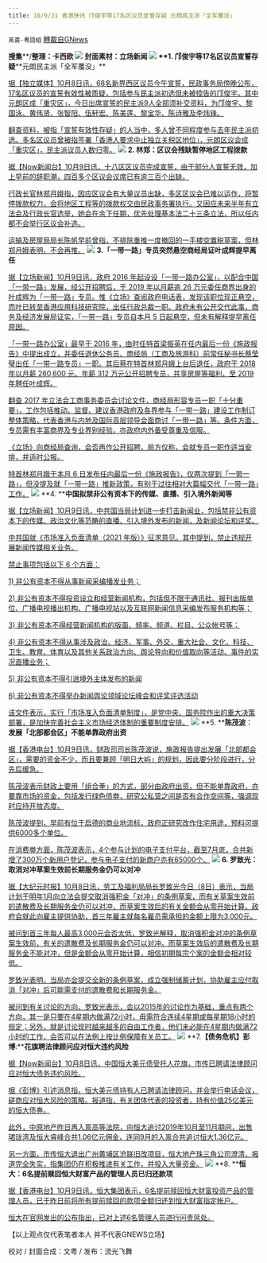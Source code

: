 ```yaml
---
title: 10/9/21 香港快讯 邝俊宇等17名区议员宣誓存疑 元朗民主派「全军覆没」
---
```

`英喜-粵語組` [轉載自GNews](https://gnews.org/zh-hans/1583554/)

**搜集****/****整理：卡西欧**
![](https://assets.gnews.org/wp-content/uploads/2021/10/1009fenmian.jpg)
封面素材：立场新闻
![](https://assets.gnews.org/wp-content/uploads/2021/10/Screen-Shot-2021-10-09-at-8.36.27-AM.png)
**1. ****邝俊宇等****17****名区议员宣誓存疑****元朗民主派「全军覆没」**

[据【独立媒体】10月8日讯，68名新界西区议员今午宣誓，民政事务局傍晚公布，17名区议员的宣誓有效性被质疑，包括参与民主派初选但未被控告的邝俊宇。其中元朗区成「重灾区」，今日出席宣誓的民主派9人全部须补交资料，为邝俊宇、黎国泳、黄伟贤、张智阳、伍轩宏、陈美莲、黎宝华、陈诗雅及李炜锋。](https://www.inmediahk.net/node/政經/鄺俊宇等17名區議員宣誓存疑-元朗民主派「全軍覆沒」)

[翻查资料，被指「宣誓有效性存疑」的人当中，多人曾不同程度参与去年民主派初选。多名区议员曾被指签署「香港人要求中止独立关税区地位」，元朗区议会成「重灾区」，民主派议员人数归零。](https://www.inmediahk.net/node/政經/鄺俊宇等17名區議員宣誓存疑-元朗民主派「全軍覆沒」)
![](https://assets.gnews.org/wp-content/uploads/2021/10/Screen-Shot-2021-10-09-at-8.36.38-AM.png)
**2. ****林郑：区议会残缺****暂停地区工程拨款**

[据【Now新闻台】10月9日讯，十八区区议员完成宣誓，由于部分人宣誓无效，加上早前的辞职潮，四百多个区议会议席已有逾三百个出缺。](https://news.now.com/home/local/player?newsId=452640)

[行政长官林郑月娥指，因应区议会有大量议员出缺，多区区议会已难以运作，将暂停拨款权力，会将地区工程等的拨款权交由民政事务署执行。又因应未来半年有立法会及行政长官选举，她会在余下任期，优先处理基本法二十三条立法，所以任内都不会举行区议会补选。](https://news.now.com/home/local/player?newsId=452640)

[运输及房屋局局长陈帆早前曾指，不排除重推一度撤回的一手楼空置税草案，但林郑月娥表明，不会再推。](https://news.now.com/home/local/player?newsId=452640)
![](https://assets.gnews.org/wp-content/uploads/2021/10/Screen-Shot-2021-10-09-at-8.36.47-AM.png)
**3.****「一带一路」专员突然悬空****商经局证叶成辉提早离任**

[据【立场新闻】10月9日讯，政府 2016 年起设设「一带一路办公室」，以配合中国「一带一路」发展，经公开招聘后，于 2019 年以月薪逾 26 万元委任商界出身的叶成辉为「一带一路」专员。惟《立场》查阅政府电话表，发现该职位现正悬空，而叶已转至香港应用科技研究院，出任行政总裁一职。政府未有公开交代此事，商务及经济发展局证实，「一带一路」专员自本月 5 日起悬空，但未有解释提早离任原因。](https://www.thestandnews.com/politics/政府網頁突見一帶一路專員懸空-商經局證葉成輝提早離任-職位年薪達-312-萬元)

[「一带一路办公室」最早于 2016 年，由时任特首梁振英在任内最后一份《施政报告》中提出成立，并委任退休公务员、商经局（工商及旅游科）前常任秘书长蔡莹璧出任「一带一路专员」一职。其后蔡在特首林郑月娥上台后退任，政府于 2018 年以月薪 260,600 元、年薪 312 万元公开招聘专员，并享房屋等福利，至 2019 年聘任叶成辉。](https://www.thestandnews.com/politics/政府網頁突見一帶一路專員懸空-商經局證葉成輝提早離任-職位年薪達-312-萬元)

[翻查 2017 年立法会工商事务委员会讨论文件，商经局形容专员一职「十分重要」，工作包括推动、监督、建议香港政府及各界参与「一带一路」建设工作制订整体策略，代表香港与内地及国际高层领导会面商讨「一带一路」等。条件方面，专员需有丰富商界及专业界别经验，亦政府内外备受尊重及信服。](https://www.thestandnews.com/politics/政府網頁突見一帶一路專員懸空-商經局證葉成輝提早離任-職位年薪達-312-萬元)

[《立场》向商经局查询，会否再作公开招聘，局方仅称，会就专员一职作适当安排，并适时公报。](https://www.thestandnews.com/politics/政府網頁突見一帶一路專員懸空-商經局證葉成輝提早離任-職位年薪達-312-萬元)

[特首林郑月娥于本月 6 日发布任内最后一份《施政报告》，仅两次提到「一带一路」，但没提及就「一带一路」推新政策，有别于过往相对大篇幅交代「一带一路」工作。](https://www.thestandnews.com/politics/政府網頁突見一帶一路專員懸空-商經局證葉成輝提早離任-職位年薪達-312-萬元)
![](https://assets.gnews.org/wp-content/uploads/2021/10/Screen-Shot-2021-10-09-at-8.37.00-AM.png)
**4. ****中国拟禁非公有资本下的传媒、直播、引入境外新闻等**

[据【立场新闻】10月9日讯，中共国当局计划进一步打击新闻业，包括禁非公有资本下的传媒、政治文化等范畴的直播、引入境外发布的新闻，及新闻论坛和评奖。](https://www.thestandnews.com/china/中國擬禁私營傳媒公眾號直播引入境外新聞等)

[中共国就《市场准入负面清单（2021 年版）》征求意见。其中提到，禁止违规开展新闻传媒相关业务。](https://www.thestandnews.com/china/中國擬禁私營傳媒公眾號直播引入境外新聞等)

[禁止事项包括以下 6 个方面：](https://www.thestandnews.com/china/中國擬禁私營傳媒公眾號直播引入境外新聞等)

[1) 非公有资本不得从事新闻采编播发业务；](https://www.thestandnews.com/china/中國擬禁私營傳媒公眾號直播引入境外新聞等)

[2) 非公有资本不得投资设立和经营新闻机构，包括但不限于通讯社、报刊出版单位、广播电视播出机构、广播电视站以及互联网新闻信息采编发布服务机构等；](https://www.thestandnews.com/china/中國擬禁私營傳媒公眾號直播引入境外新聞等)

[3) 非公有资本不得经营新闻机构的版面、频率、频道、栏目、公众帐号等；](https://www.thestandnews.com/china/中國擬禁私營傳媒公眾號直播引入境外新聞等)

[4) 非公有资本不得从事涉及政治、经济、军事、外交，重大社会、文化、科技、卫生、教育、体育以及其他关系政治方向、舆论导向和价值取向等活动、事件的实况直播业务；](https://www.thestandnews.com/china/中國擬禁私營傳媒公眾號直播引入境外新聞等)

[5) 非公有资本不得引进境外主体发布的新闻](https://www.thestandnews.com/china/中國擬禁私營傳媒公眾號直播引入境外新聞等)

[6) 非公有资本不得举办新闻舆论领域论坛峰会和评奖评选活动](https://www.thestandnews.com/china/中國擬禁私營傳媒公眾號直播引入境外新聞等)

[该文件表示，实行「市场准入负面清单制度」，是党中央、国务院作出的重大决策部署，是加快完善社会主义市场经济体制的重要制度安排。](https://www.thestandnews.com/china/中國擬禁私營傳媒公眾號直播引入境外新聞等)
![](https://assets.gnews.org/wp-content/uploads/2021/10/Screen-Shot-2021-10-09-at-8.37.10-AM.png)
**5. ****陈茂波︰发展「北部都会区」不能单靠政府出资**

[据【香港电台】10月9日讯，财政司司长陈茂波说，施政报告提出发展「北部都会区」，需要的资金不少，而且要兼顾「明日大屿」的规划，因此要分阶段进行，分先后缓急。](https://news.rthk.hk/rthk/ch/component/k2/1614390-20211009.htm)

[陈茂波表示财政上要用「组合拳」的方式，部分由政府出资，但不能单靠政府，亦要靠市场的资金，包括发行绿色债劵，研究公私营之间是否有合作空间等，强调现时应持开放态度。](https://news.rthk.hk/rthk/ch/component/k2/1614390-20211009.htm)

[陈茂波提到，早前有位于启德的商业地流标，政府正研究改作住宅用途，预料可提供6000多个单位。](https://news.rthk.hk/rthk/ch/component/k2/1614390-20211009.htm)

[在消费劵方面，陈茂波表示，4个参与计划的电子支付平台，截至7月底，合共新增了300万个新用户登记，参与电子支付的新商户亦有65000个。](https://news.rthk.hk/rthk/ch/component/k2/1614390-20211009.htm)
![](https://assets.gnews.org/wp-content/uploads/2021/10/Screen-Shot-2021-10-09-at-8.37.21-AM.png)
**6. ****罗致光：取消对冲草案生效前****长期服务金仍可以对冲**

[据【大纪元时报】10月8日讯，劳工及福利局局长罗致光今日（8日）表示，当局计划于明年1月向立法会提交取消强积金「对冲」的条例草案，而有关草案生效前的遣散费及长期服务金仍可以对冲，而草案生效后的有关金额会从零开始计算。政府会就此向雇主提供协助，首三年雇主就每名雇员需承担的金额上限为3,000元。](https://hk.epochtimes.com/news/2021-10-08/58283174)

[被问到首三年每人最高3,000元会否太低，罗致光解释，取消强积金对冲的条例草案生效前，有关的遣散费及长期服务金仍可以对冲。而草案生效后的遣散费及长期服务金不能对冲，但是金额会从零开始计算，相信初期每宗个案的金额会相对较低。](https://hk.epochtimes.com/news/2021-10-08/58283174)

[罗致光表明，当局亦会提交全新的条例草案，成立强制储蓄计划，协助雇主应付取消「对冲」后可能需支付的遣散费和长期服务金。](https://hk.epochtimes.com/news/2021-10-08/58283174)

[被问到有关讨论的方向，罗致光表示，会以2015年的讨论作为基础，重点有两个方向，其一是只要在4星期内做满72小时，毋需符合连续4星期或每星期18小时的规定；另外，就是讨论现时越来越多的自由工作者，他们未必能在4星期内做满72小时的工作，会否可以在法例上按比例保障有关员工。](https://hk.epochtimes.com/news/2021-10-08/58283174)
![](https://assets.gnews.org/wp-content/uploads/2021/10/Screen-Shot-2021-10-09-at-8.37.29-AM.png)
**7.****【债务危机】彭博****:****花旗聘法律顾问应对恒大违约风险**

[据【Now新闻台】10月8日讯，中国恒大美元债受托人花旗，市传已聘请法律顾问应对恒大债务违约风险。](https://news.now.com/home/finance/player?newsId=452569)

[据《彭博》引述消息指，恒大美元债持有人已聘请法律顾问，并会举行电话会议，磋商应对恒大风险的策略。报道指，有关团体代表的投资者，持有价值25亿美元的恒大债券。](https://news.now.com/home/finance/player?newsId=452569)

[此外，中原地产昨日再入禀高等法院，向恒大追讨2019年10月至11月期间，出售珺珑湾及恒大睿峰合共1.06亿元佣金，连同9月的入禀合共追讨恒大1.36亿元。](https://news.now.com/home/finance/player?newsId=452569)

[另一方面，市传恒大退出广州黄埔区沧联旧改项目，恒大地产珠三角公司澄清，报道完全失实，指集团仍在积极推进有关工作，并投入大量资金。](https://news.now.com/home/finance/player?newsId=452569)
![](https://assets.gnews.org/wp-content/uploads/2021/10/Screen-Shot-2021-10-09-at-8.37.37-AM.png)
**8. ****恒大：****6****名提前赎回恒大财富产品的管理人员已归还款项**

[据【香港电台】10月9日讯，恒大集团表示，6名提前赎回恒大财富投资产品的管理人员，已于昨日前将所有提前赎回的款项全额归还到恒大财富指定帐户。](https://news.rthk.hk/rthk/ch/component/k2/1614368-20211009.htm?spTabChangeable=0)

[恒大在官网发出的公布指出，已对上述6名管理人员进行问责惩处。](https://news.rthk.hk/rthk/ch/component/k2/1614368-20211009.htm?spTabChangeable=0)

【以上观点仅代表笔者本人 并不代表GNEWS立场】

校对 / 封面合成：文粤 / 发布：流光飞舞
